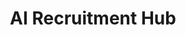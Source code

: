 ---
title: AI Recruitment Hub
emoji: 🌍
colorFrom: pink
colorTo: indigo
sdk: docker
pinned: false
license: mit
---